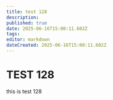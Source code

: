 ```yaml
---
title: test 128
description: 
published: true
date: 2025-06-16T15:00:11.602Z
tags: 
editor: markdown
dateCreated: 2025-06-16T15:00:11.602Z
---
```


# TEST 128
this is test 128
